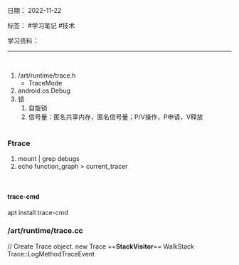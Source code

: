 日期： 2022-11-22

标签： #学习笔记 #技术

学习资料： 


---
<br>

1. /art/runtime/trace.h
	- TraceMode 
2. android.os.Debug
3. 锁
	1. 自旋锁
	2. 信号量：匿名共享内存，匿名信号量；P/V操作，P申请，V释放
<br><br>

### Ftrace
1. mount | grep debugs
2. echo function_graph > current_tracer
<br>

#### trace-cmd
apt install trace-cmd

### /art/runtime/trace.cc
// Create Trace object.
new Trace
==**StackVisitor**==
WalkStack
Trace::LogMethodTraceEvent
